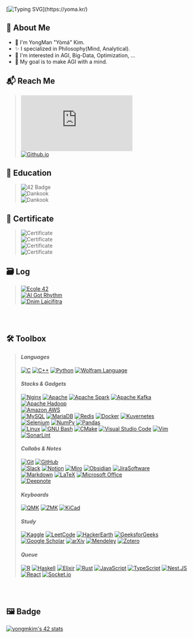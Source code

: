 [![Typing SVG](https://readme-typing-svg.herokuapp.com?font=Fira&weight=500&size=42&duration=2468&pause=4000&width=600&height=70&lines=Hello%2C+Again!+I'm+Y%C3%B2m%C3%A1.)](https://yoma.kr/)

## :bookmark: About Me

* :wave: I'm YongMan "Yòmá" Kim.
* :sparkles: I specialized in Philosophy(Mind, Analytical).
* 📖 I'm interested in AGI, Big-Data, Optimization, ...
* 🏁 My goal is to make AGI with a mind.

## :mailbox_with_mail: Reach Me

> [![Gmail Badge](https://img.shields.io/badge/|_Mail_|-_codeyoma@gmail.com-222222?style=flat-square&logo=gmail&logoColor=white&labelColor=EA4335&link=mailto:codeyoma@gmail.com)](mailto:codeyoma@gmail.com) <br>
[![Github.io](https://img.shields.io/badge/|_Blog_|-_yoma.kr-222222?style=flat-square&logo=GoogleHome&labelColor=FBBC05&logoColor=white&link=yoma.kr)](https://yoma.kr)

## 🏫 Education

> ![42 Badge](https://img.shields.io/badge/_Cadet_|_yongmkim-_Ecole_42_|_Seoul_Campus_._2021~NOW-222?style=flat-square&logo=42&logoColor=white&labelColor=4285F4) <br>
![Dankook](https://img.shields.io/badge/_Philosophy_|_Major-_University_of_Dankook_|_College_of_Humanities_._2012~2021-222222?style=flat-square&logo=htmlacademy&logoColor=white&labelColor=4285F4) <br>
![Dankook](https://img.shields.io/badge/_SW_Convergence_Cinematic_Contents_|_Double_Major-_University_of_Dankook_|_College_of_SW_Convergence_._2018~2021-222222?style=flat-square&logo=htmlacademy&logoColor=white&labelColor=4285F4)

## 🎫 Certificate

> ![Certificate](https://img.shields.io/badge/_Engineer_Information_Processing_|_정보처리기사-_HRDK_|_한국산업인력공단_._2021-222222?style=flat-square&logo=slickpic&logoColor=white&labelColor=34A853) <br>
![Certificate](https://img.shields.io/badge/_Advanced_Data_Analytics_Semi_Professional_\(ADsP\)_|_데이터분석_준전문가-_Kdata_|_한국데이터산업진흥원._2020-222222?style=flat-square&logo=slickpic&logoColor=white&labelColor=34A853) <br>
![Certificate](https://img.shields.io/badge/_Craftsman_Information_Equipment_Operation_|_정보기기운용기능사-_HRDK_|_한국산업인력공단_._2011-222222?style=flat-square&logo=slickpic&logoColor=white&labelColor=34A853) <br>
![Certificate](https://img.shields.io/badge/_Computerized_Accounting_Specialist_Level_3_|_전산회계_3급-_KORCHAM_|_대한상공회의소_._2011-222222?style=flat-square&logo=slickpic&logoColor=white&labelColor=34A853)

<!--
[![Github.io](https://img.shields.io/badge/|_Algorithm_|-_AI_Got_Rhythm-00BCB4?style=for-the-badge&logo=TheAlgorithms&labelColor=222222&logoColor=white&link=aigotrhythm.kr)](https://aigotrhythm.kr)

[![Github.io](https://img.shields.io/badge/|_AI_|-_Dnim_L'aicifitra-412991?style=for-the-badge&logo=OpenAI&labelColor=222222&logoColor=white&link=github.com/Dnim-Laicifitra)](https://github.com/Dnim-Laicifitra)
-->

## 🗃️ Log

> [![Ecole 42](https://img.shields.io/badge/|_École_|-_Yòmá's_Log_-222222?style=flat-square&logo=42&labelColor=33BABC&logoColor=white&link=github.com/ecole42-yoma)](https://github.com/ecole42-yoma) <br>
[![AI Got Rhythm](https://img.shields.io/badge/|_Algorithm_|-_AI%20_Got%20_Rhythm-222222?style=flat-square&logo=TheAlgorithms&labelColor=5468FF&logoColor=white&link=aigotrhythm.kr)](https://aigotrhythm.kr) <br>
[![Dnim Laicifitra](https://img.shields.io/badge/|_AI_|-_Dnim%20_L'aicifitra-222222?style=flat-square&logo=OpenAI&labelColor=412991&logoColor=white&link=github.com/Dnim-Laicifitra)](https://github.com/Dnim-Laicifitra)

<br> <br>

## 🛠️ Toolbox

> #### <i>Languages</i>
  > [![C](https://img.shields.io/badge/C-222?&logo=c&logoColor=#A8B9CC)](https://en.wikipedia.org/wiki/C_(programming_language))
[![C++](https://img.shields.io/badge/C++-222?&logo=c%2B%2B&logoColor=00599C)](https://en.wikipedia.org/wiki/C%2B%2B)
[![Python](https://img.shields.io/badge/Python-222?&logo=Python&logoColor=3776AB)](https://www.python.org/)
[![Wolfram Language](https://img.shields.io/badge/Wolfram_Language-222?&logo=wolfram-language&logoColor=DD1100)](https://www.wolfram.com/language/)
> #### <i>Stacks & Gadgets</i>
  > [![Nginx](https://img.shields.io/badge/Nginx-222?&logo=nginx&logoColor=009639)](https://www.nginx.com/)
[![Apache](https://img.shields.io/badge/Apache-222?&logo=apache&logoColor=D22128)](https://httpd.apache.org/)
[![Apache Spark](https://img.shields.io/badge/Apache_Spark-222?&logo=apache-spark&logoColor=E25A1C)](https://spark.apache.org/)
[![Apache Kafka](https://img.shields.io/badge/Apache_Kafka-222?&logo=apache-kafka)](https://kafka.apache.org/)
[![Apache Hadoop](https://img.shields.io/badge/Apache_Hadoop-222?&logo=apache-hadoop&logoColor=66CCFF)](https://hadoop.apache.org/) <br>
  > [![Amazon AWS](https://img.shields.io/badge/Amazon_AWS-222?&logo=amazonaws&logoColor=FF9900)](https://aws.amazon.com/) <br>
  > [![MySQL](https://img.shields.io/badge/MySQL-222?&logo=MySQL)](https://www.mysql.com/)
[![MariaDB](https://img.shields.io/badge/MariaDB-222?&logo=mariadb)](https://mariadb.org/)
[![Redis](https://img.shields.io/badge/Redis-222?&logo=redis&logoColor=DC382D)](https://redis.io/)
[![Docker](https://img.shields.io/badge/Docker-222?&logo=docker&logoColor=2496ED)](https://www.docker.com/)
[![Kuvernetes](https://img.shields.io/badge/Kubernetes-222?&logo=kubernetes)](https://kubernetes.io/) <br>
  > [![Selenium](https://img.shields.io/badge/selenium-222?&logo=selenium)](https://www.selenium.dev/) 
[![NumPy](https://img.shields.io/badge/numpy-222?&logo=numpy)](https://numpy.org/)
[![Pandas](https://img.shields.io/badge/pandas-222?&logo=pandas)](https://pandas.pydata.org/) <br>
  > [![Linux](https://img.shields.io/badge/Linux-222?&logo=linux)](https://kernel.org/)
[![GNU Bash](https://img.shields.io/badge/GNU_Bash-222?&logo=GNUBash&logoColor=4EAA25)](https://www.gnu.org/software/bash/)
[![CMake](https://img.shields.io/badge/CMake-222?&logo=CMake&logoColor=064F8C)](https://cmake.org/)
[![Visual Studio Code](https://img.shields.io/badge/Visual_Studio_Code-222?&logo=visual-studio-code&logoColor=007ACC)](https://code.visualstudio.com/)
[![Vim](https://img.shields.io/badge/Vim-222?&logo=vim&logoColor=019733)](https://www.vim.org/)
[![SonarLint](https://img.shields.io/badge/SonarLint-222?&logo=sonarlint&logoColor=CB2029)](https://www.sonarsource.com/products/sonarlint/) <br>
> #### <i>Collabs & Notes</i>
  > [![Git](https://img.shields.io/badge/Git-222?&logo=git)](https://git-scm.com/)
[![GitHub](https://img.shields.io/badge/GitHub-222?&logo=github)](https://github.com/) <br>
  > [![Slack](https://img.shields.io/badge/Slack-222?&logo=slack)](https://slack.com/)
[![Notion](https://img.shields.io/badge/Notion-222?&logo=notion)](https://www.notion.so/)
[![Miro](https://img.shields.io/badge/Miro-222?&logo=miro)](https://miro.com/)
[![Obsidian](https://img.shields.io/badge/Obsidian-222?&logo=obsidian&logoColor=483699)](https://obsidian.md/)
[![JiraSoftware](https://img.shields.io/badge/JiraSoftware-222?&logo=JiraSoftware&logoColor=0052CC)](https://www.atlassian.com/) <br>
  > [![Markdown](https://img.shields.io/badge/Markdown-222?&logo=markdown)](https://daringfireball.net/projects/markdown/)
[![LaTeX](https://img.shields.io/badge/Latex-222?&logo=latex&logoColor=008080)](https://www.latex-project.org/)
[![Microsoft Office](https://img.shields.io/badge/Microsoft_Office-222?&logo=microsoft-office&logoColor=D83B01)](https://www.microsoft.com/en-us/microsoft-365) <br>
  > [![Deepnote](https://img.shields.io/badge/Deepnote-222?&logo=deepnote&logoColor=3793EF)](https://deepnote.com/)
> #### <i>Keyboards</i>
  > [![QMK](https://img.shields.io/badge/QMK-222?&logo=qmk)](https://qmk.fm/)
[![ZMK](https://img.shields.io/badge/ZMK-222?&logo=qmk)](https://zmk.dev/)
[![KiCad](https://img.shields.io/badge/KiCad-222?&logo=KiCad&logoColor=314CB0)](https://www.kicad.org/)
> #### <i>Study</i>
  > [![Kaggle](https://img.shields.io/badge/Kaggle-222?&logo=kaggle)](https://www.kaggle.com/)
[![LeetCode](https://img.shields.io/badge/LeetCode-222?&logo=leetcode)](https://leetcode.com/)
[![HackerEarth](https://img.shields.io/badge/HackerEarth-222?&logo=hackerearth)](https://www.hackerearth.com/)
[![GeeksforGeeks](https://img.shields.io/badge/GeeksforGeeks-222?&logo=GeeksforGeeks&logoColor=2F8D46)](https://www.geeksforgeeks.org/) <br>
  > [![Google Scholar](https://img.shields.io/badge/Google_Scholar-222?&logo=google-scholar)](https://scholar.google.com/)
[![arXiv](https://img.shields.io/badge/arXiv-222?&logo=arxiv&logoColor=B31B1B)](https://arxiv.org/)
[![Mendeley](https://img.shields.io/badge/Mendeley-222?&logo=mendeley&logoColor=9D1620)](https://www.mendeley.com/)
[![Zotero](https://img.shields.io/badge/Zotero-222?&logo=zotero&logoColor=CC2936)](https://www.zotero.org/)
> #### <i>Queue</i>
  > [![R](https://img.shields.io/badge/R-222?&logo=r&logoColor=276DC3)](https://www.r-project.org/)
[![Haskell](https://img.shields.io/badge/Haskell-222?&logo=haskell&logoColor=5D4F85)](https://www.haskell.org/)
[![Elixir](https://img.shields.io/badge/Elixir-222?&logo=elixir&logoColor=4B275F)](https://elixir-lang.org/)
[![Rust](https://img.shields.io/badge/Rust-222?&logo=rust)](https://www.rust-lang.org/)
[![JavaScript](https://img.shields.io/badge/JavaScript-222?&logo=Javascript)](https://www.javascript.com/)
[![TypeScript](https://img.shields.io/badge/TypeScript-222?&logo=Typescript)](https://www.typescriptlang.org/)
[![Nest.JS](https://img.shields.io/badge/Nest.js-222?&logo=NestJs&logoColor=E0234E)](https://nestjs.com/)
[![React](https://img.shields.io/badge/React-222?&logo=React)](https://react.dev/)
[![Socket.io](https://img.shields.io/badge/Socket.io-222?&logo=Socket.io)](https://socket.io/)

<!--
![PyTorch](https://img.shields.io/badge/pytorch-EE4C2C?&logo=pytorch)
![TensorFlow](https://img.shields.io/badge/tensorflow-FF6F00?&logo=tensorflow)
![Keras](https://img.shields.io/badge/keras-D00000?&logo=keras)
![SciPy](https://img.shields.io/badge/scipy-8CAAE6?&logo=scipy)
![SymPy](https://img.shields.io/badge/sympy-3B5526?&logo=sympy)
-->

<br> <br>

## 🖼️ Badge

<!--
[![yongmkim's 42 stats](https://badge42.vercel.app/api/v2/cl38txogk004909l100cr3o0d/stats?cursusId=21&coalitionId=86)](https://github.com/ecole42-yoma)
-->
[![yongmkim's 42 stats](https://badge.mediaplus.ma/darkblue/yongmkim?1337Badge=off&UM6P=off)](https://github.com/ecole42-yoma)


<br>
